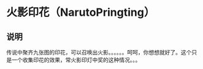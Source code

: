 火影印花（NarutoPringting）
====================================================================================
说明
-----------------------------------------------------------------------------------------------
传说中聚齐九张图的印花，可以召唤出火影。。。。。。呵呵，你想想就好了。这个只是一个收集印花的效果，常火影印灯中奖的这种情况。。。

